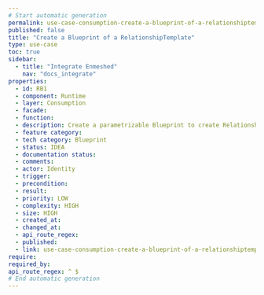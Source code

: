 ```yaml
---
# Start automatic generation
permalink: use-case-consumption-create-a-blueprint-of-a-relationshiptemplate
published: false
title: "Create a Blueprint of a RelationshipTemplate"
type: use-case
toc: true
sidebar:
  - title: "Integrate Enmeshed"
    nav: "docs_integrate"
properties:
  - id: RB1
  - component: Runtime
  - layer: Consumption
  - facade:
  - function:
  - description: Create a parametrizable Blueprint to create RelationshipTemplates with. This is used for creating specific business cards for Users.
  - feature category:
  - tech category: Blueprint
  - status: IDEA
  - documentation status:
  - comments:
  - actor: Identity
  - trigger:
  - precondition:
  - result:
  - priority: LOW
  - complexity: HIGH
  - size: HIGH
  - created_at:
  - changed_at:
  - api_route_regex:  
  - published:
  - link: use-case-consumption-create-a-blueprint-of-a-relationshiptemplate
require:
required_by:
api_route_regex: ^ $
# End automatic generation
---
```

